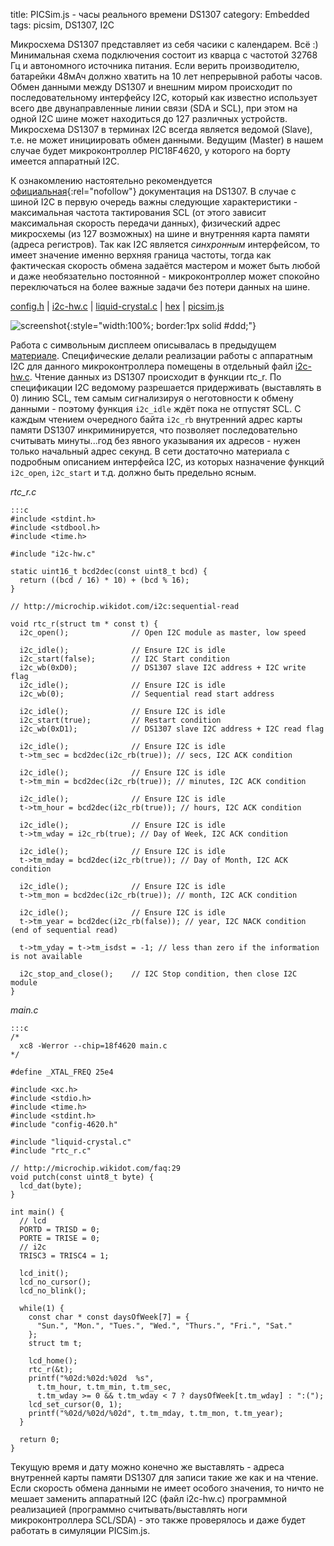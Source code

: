 title:  PICSim.js - часы реального времени DS1307 
category: Embedded 
tags: picsim, DS1307, I2C

Микросхема DS1307 представляет из себя часики с календарем. Всё :) Минимальная схема подключения состоит из кварца с частотой 32768 Гц и автономного источника питания. Если верить производителю, батарейки 48мАч должно хватить на 10 лет непрерывной работы часов. Обмен данными между DS1307 и внешним миром происходит по последовательному интерфейсу I2C, который как известно использует всего две двунаправленные линии связи (SDA и SCL), при этом на одной I2C шине может находиться до 127 различных устройств. Микросхема DS1307 в терминах I2C всегда является ведомой (Slave), т.е. не может инициировать обмен данными. Ведущим (Master) в нашем случае будет микроконтроллер PIC18F4620, у которого на борту имеется аппаратный I2C.

К ознакомлению настоятельно рекомендуется [официальная](https://www.sparkfun.com/datasheets/Components/DS1307.pdf){:rel="nofollow"} документация на DS1307. В случае с шиной I2C в первую очередь важны следующие характеристики - максимальная частота тактирования SCL (от этого зависит максимальная скорость передачи данных), физический адрес микросхемы (из 127 возможных) на шине и внутренняя карта памяти (адреса регистров). Так как I2C является *синхронным* интерфейсом, то имеет значение именно верхняя граница частоты, тогда как фактическая скорость обмена задаётся мастером и может быть любой и даже необязательно постоянной - микроконтроллер может спокойно переключаться на более важные задачи без потери данных на шине.

[config.h]({attach}config-4620.h) | [i2c-hw.c]({attach}i2c-hw.c) | [liquid-crystal.c]({filename}../2017-01-27-hd44780/2017-01-27-hd44780.md) | [hex]({attach}main.hex) | [picsim.js](http://mazko.github.io/picsim.js/d1e0550ef7c27dcf8619f25c7f35a5c4)

[comment]: <> (byzanz-record --x=98 --y=100 -w 1233 -h 665 --delay 3 -d 22 ui.flv)
[comment]: <> (rm -rf frames/* && ffmpeg -i ui.flv -pix_fmt rgb24 -r 10 "frames/frame-%05d.png")
[comment]: <> (convert -monitor -limit memory 1024MiB -limit map 2048MiB -layers removeDups -delay 10 -loop 0 "frames/*.png" ui.gif)

![screenshot]({attach}ui.gif){:style="width:100%; border:1px solid #ddd;"}

Работа с символьным дисплеем описывалась в предыдущем [материале]({filename}../2017-01-27-hd44780/2017-01-27-hd44780.md). Специфические делали реализации работы с аппаратным I2C для данного микроконтроллера помещены в отдельный файл [i2c-hw.c]({attach}i2c-hw.c). Чтение данных из DS1307 происходит в функции rtc_r. По спецификации I2C ведомому разрешается придерживать (выставлять в 0) линию SCL, тем самым сигнализируя о неготовности к обмену данными - поэтому функция ```i2c_idle``` ждёт пока не отпустят SCL. С каждым чтением очередного байта ```i2c_rb``` внутренний адрес карты памяти DS1307 инкриминируется, что позволяет последовательно считывать минуты...год без явного указывания их адресов - нужен только начальный адрес секунд. В сети достаточно материала с подробным описанием интерфейса I2C, из которых назначение функций ```i2c_open```, ```i2c_start``` и т.д. должно быть предельно ясным.

*rtc_r.c*

    :::c
    #include <stdint.h>
    #include <stdbool.h>
    #include <time.h>

    #include "i2c-hw.c"

    static uint16_t bcd2dec(const uint8_t bcd) {
      return ((bcd / 16) * 10) + (bcd % 16);
    }

    // http://microchip.wikidot.com/i2c:sequential-read

    void rtc_r(struct tm * const t) {
      i2c_open();              // Open I2C module as master, low speed

      i2c_idle();              // Ensure I2C is idle
      i2c_start(false);        // I2C Start condition
      i2c_wb(0xD0);            // DS1307 slave I2C address + I2C write flag
      i2c_idle();              // Ensure I2C is idle
      i2c_wb(0);               // Sequential read start address

      i2c_idle();              // Ensure I2C is idle
      i2c_start(true);         // Restart condition
      i2c_wb(0xD1);            // DS1307 slave I2C address + I2C read flag

      i2c_idle();              // Ensure I2C is idle
      t->tm_sec = bcd2dec(i2c_rb(true)); // secs, I2C ACK condition

      i2c_idle();              // Ensure I2C is idle
      t->tm_min = bcd2dec(i2c_rb(true)); // minutes, I2C ACK condition

      i2c_idle();              // Ensure I2C is idle
      t->tm_hour = bcd2dec(i2c_rb(true)); // hours, I2C ACK condition

      i2c_idle();              // Ensure I2C is idle
      t->tm_wday = i2c_rb(true); // Day of Week, I2C ACK condition

      i2c_idle();              // Ensure I2C is idle
      t->tm_mday = bcd2dec(i2c_rb(true)); // Day of Month, I2C ACK condition

      i2c_idle();              // Ensure I2C is idle
      t->tm_mon = bcd2dec(i2c_rb(true)); // month, I2C ACK condition

      i2c_idle();              // Ensure I2C is idle
      t->tm_year = bcd2dec(i2c_rb(false)); // year, I2C NACK condition (end of sequential read)

      t->tm_yday = t->tm_isdst = -1; // less than zero if the information is not available

      i2c_stop_and_close();    // I2C Stop condition, then close I2C module
    }

*main.c*

    :::c
    /*
      xc8 -Werror --chip=18f4620 main.c
    */

    #define _XTAL_FREQ 25e4

    #include <xc.h>
    #include <stdio.h>
    #include <time.h>
    #include <stdint.h>
    #include "config-4620.h"

    #include "liquid-crystal.c"
    #include "rtc_r.c"

    // http://microchip.wikidot.com/faq:29
    void putch(const uint8_t byte) {
      lcd_dat(byte);
    }

    int main() {
      // lcd
      PORTD = TRISD = 0;
      PORTE = TRISE = 0;
      // i2c
      TRISC3 = TRISC4 = 1;

      lcd_init();
      lcd_no_cursor();
      lcd_no_blink();

      while(1) {
        const char * const daysOfWeek[7] = {
          "Sun.", "Mon.", "Tues.", "Wed.", "Thurs.", "Fri.", "Sat."
        };
        struct tm t;

        lcd_home();
        rtc_r(&t);
        printf("%02d:%02d:%02d  %s",
          t.tm_hour, t.tm_min, t.tm_sec,
          t.tm_wday >= 0 && t.tm_wday < 7 ? daysOfWeek[t.tm_wday] : ":(");
        lcd_set_cursor(0, 1);
        printf("%02d/%02d/%02d", t.tm_mday, t.tm_mon, t.tm_year);
      }

      return 0;
    }

Текущую время и дату можно конечно же выставлять - адреса внутренней карты памяти DS1307 для записи такие же как и на чтение. Если скорость обмена данными не имеет особого значения, то ничто не мешает заменить аппаратный I2C (файл i2c-hw.c) программной реализацией (программно считывать/выставлять ноги микроконтроллера SCL/SDA) - это также проверялось и даже будет работать в симуляции PICSim.js.